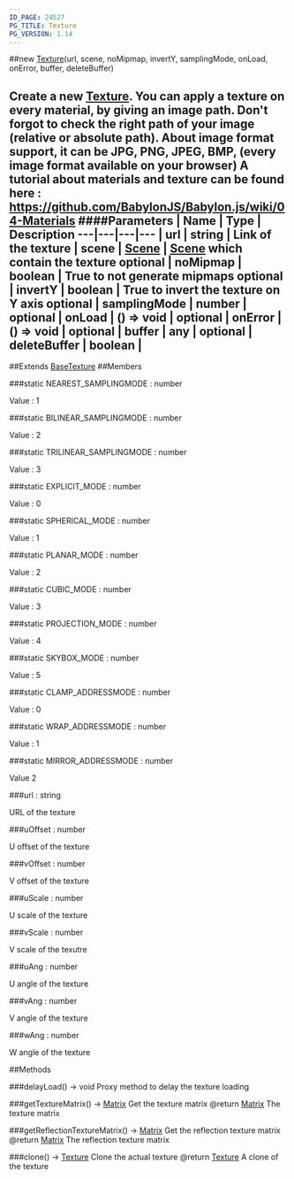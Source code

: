```yaml
---
ID_PAGE: 24527
PG_TITLE: Texture
PG_VERSION: 1.14
---
```

##new [Texture](/classes/Texture)(url, scene, noMipmap, invertY, samplingMode, onLoad, onError, buffer, deleteBuffer)

Create a new [Texture](/classes/Texture).
You can apply a texture on every material, by giving an image path.
Don't forgot to check the right path of your image (relative or absolute path). About image format support, it can be JPG, PNG, JPEG, BMP, (every image format available on your browser)
A tutorial about materials and texture can be found here : https://github.com/BabylonJS/Babylon.js/wiki/04-Materials
####Parameters
 | Name | Type | Description
---|---|---|---
 | url | string | Link of the texture
 | scene | [Scene](/classes/Scene) | [Scene](/classes/Scene) which contain the texture
optional | noMipmap | boolean | True to not generate mipmaps
optional | invertY | boolean | True to invert the texture on Y axis
optional | samplingMode | number | 
optional | onLoad | () =&gt; void | 
optional | onError | () =&gt; void | 
optional | buffer | any | 
optional | deleteBuffer | boolean | 
---

##Extends [BaseTexture](/classes/BaseTexture)
##Members

###static NEAREST_SAMPLINGMODE : number


Value : 1

###static BILINEAR_SAMPLINGMODE : number


Value : 2

###static TRILINEAR_SAMPLINGMODE : number


Value : 3

###static EXPLICIT_MODE : number


Value : 0

###static SPHERICAL_MODE : number


Value : 1

###static PLANAR_MODE : number


Value : 2

###static CUBIC_MODE : number


Value : 3

###static PROJECTION_MODE : number


Value : 4

###static SKYBOX_MODE : number


Value : 5

###static CLAMP_ADDRESSMODE : number


Value : 0

###static WRAP_ADDRESSMODE : number


Value : 1

###static MIRROR_ADDRESSMODE : number


Value 2

###url : string


URL of the texture

###uOffset : number


U offset of the texture

###vOffset : number


V offset of the texture

###uScale : number


U scale of the texture

###vScale : number


V scale of the texutre

###uAng : number


U angle of the texture

###vAng : number


V angle of the texture

###wAng : number


W angle of the texture



##Methods

###delayLoad() &rarr; void
Proxy method to delay the texture loading


###getTextureMatrix() &rarr; [Matrix](/classes/Matrix)
Get the texture matrix
@return [Matrix](/classes/Matrix) The texture matrix


###getReflectionTextureMatrix() &rarr; [Matrix](/classes/Matrix)
Get the reflection texture matrix
@return [Matrix](/classes/Matrix) The reflection texture matrix


###clone() &rarr; [Texture](/classes/Texture)
Clone the actual texture
@return [Texture](/classes/Texture) A clone of the texture

